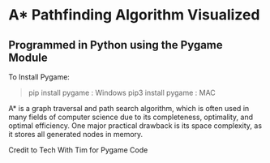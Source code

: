 # A* Pathfinding Algorithm Visualized
## Programmed in Python using the Pygame Module

To Install Pygame:
> pip install pygame    : Windows
> pip3 install pygame   : MAC

A* is a graph traversal and path search algorithm, which is often used in many fields of computer science due to its completeness, optimality, and optimal efficiency. One major practical drawback is its space complexity, as it stores all generated nodes in memory.

Credit to Tech With Tim for Pygame Code